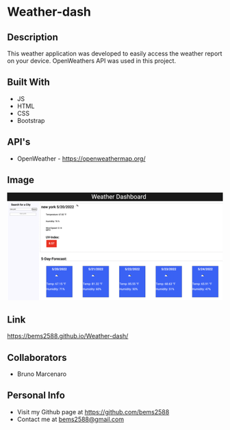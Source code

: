 # Weather-dash

## Description

This weather application was developed to easily access the weather report on your device. OpenWeathers API was used in this project.

## Built With 

* JS
* HTML
* CSS
* Bootstrap

## API's
* OpenWeather - https://openweathermap.org/

## Image 

![Weather Dash](/images/Screen%20Shot%202022-05-20%20at%2015.31.06.png)

## Link

 https://bems2588.github.io/Weather-dash/

## Collaborators

* Bruno Marcenaro

## Personal Info

* Visit my Github page at https://github.com/bems2588
* Contact me at bems2588@gmail.com 